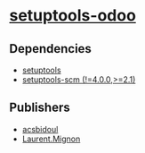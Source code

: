 # [setuptools-odoo](https://pypi.org/project/setuptools-odoo)

## Dependencies
- [setuptools](packages/s/setuptools.md)
- [setuptools-scm (!=4.0.0,>=2.1)](packages/s/setuptools-scm.md)



## Publishers
- [acsbidoul](https://pypi.org/user/acsbidoul)
- [Laurent.Mignon](https://pypi.org/user/Laurent.Mignon)

